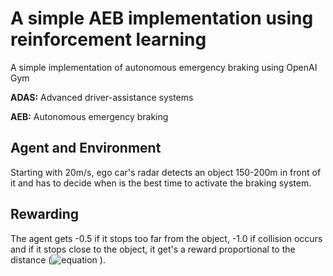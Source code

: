 # A simple AEB implementation using reinforcement learning
A simple implementation of autonomous emergency braking using OpenAI Gym

**ADAS:** Advanced driver-assistance systems

**AEB:** Autonomous emergency braking

## Agent and Environment
Starting with 20m/s, ego car's radar detects an object 150-200m in front of it and has to decide when is the best time to activate the braking system.

## Rewarding
The agent gets -0.5 if it stops too far from the object, -1.0 if collision occurs and if it stops close to the object, it get's a reward proportional to the distance (![equation](https://latex.codecogs.com/svg.latex?e^{-x} ) ).

